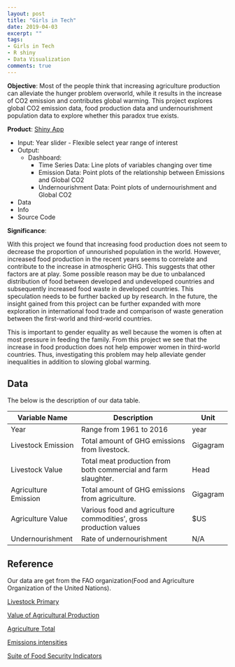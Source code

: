 ```yaml
---
layout: post
title: "Girls in Tech"
date: 2019-04-03
excerpt: ""
tags:
- Girls in Tech
- R shiny
- Data Visualization
comments: true
---
```


**Objective**: Most of the people think that increasing agriculture production can alleviate the hunger problem overworld, while it results in the increase of CO2 emission and contributes global warming. This project explores global CO2 emission data, food production data and undernourishment population data to explore whether this paradox true exists.

**Product**: [Shiny App](https://sylvai19.shinyapps.io/the_hunger_game/)
- Input: Year slider - Flexible select year range of interest
- Output:
  - Dashboard:
    - Time Series Data: Line plots of variables changing over time
    - Emission Data: Point plots of the relationship between Emissions and Global CO2
    - Undernourishment Data: Point plots of undernourishment and Global CO2
- Data
- Info
- Source Code

**Significance**:

With this project we found that increasing food production does not seem to decrease the proportion of unnourished population in the world. However, increased food production in the recent years seems to correlate and contribute to the increase in atmospheric GHG. This suggests that other factors are at play. Some possible reason may be due to unbalanced distribution of food between developed and undeveloped countries and subsequently increased food waste in developed countries. This speculation needs to be further backed up by research. In the future, the insight gained from this project can be further expanded with more exploration in international food trade and comparison of waste generation between the first-world and third-world countries.

This is important to gender equality as well because the women is often at most pressure in feeding the family. From this project we see that the increase in food production does not help empower women in third-world countries. Thus, investigating this problem may help alleviate gender inequalities in addition to slowing global warming.

## Data
The below is the description of our data table.

| Variable Name        | Description                                                       | Unit     |
|----------------------|-------------------------------------------------------------------|----------|
| Year                 | Range from 1961 to 2016                                           | year     |
| Livestock Emission   | Total amount of GHG emissions from livestock.                    | Gigagram |
| Livestock Value      | Total meat production from both commercial and farm slaughter.    | Head     |
| Agriculture Emission | Total amount of GHG emissions from agriculture.                   | Gigagram |
| Agriculture Value    | Various food and agriculture commodities’, gross production values | $US      |
| Undernourishment     | Rate of undernourishment                                          | N/A      |

## Reference
Our data are get from the FAO organization(Food and Agriculture Organization of the United Nations).

[Livestock Primary](http://www.fao.org/faostat/en/#data/QL)

[Value of Agricultural Production](http://www.fao.org/faostat/en/#data/QV)

[Agriculture Total](http://www.fao.org/faostat/en/#data/GT)

[Emissions intensities](http://www.fao.org/faostat/en/#data/EI)

[Suite of Food Security Indicators](http://www.fao.org/faostat/en/#data/FS)
